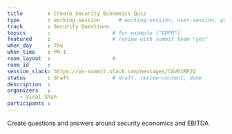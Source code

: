 ```yaml
---
title        : Create Security Economics Quiz
type         : working-session      # working-session, user-session, product-session
track        : Security Questions
topics       :                    # for example ["GDPR"]
featured     :                    # review with summit team "yes"
when_day     : Thu
when_time    : PM-1
room_layout  :                    #
room_id      :
session_slack: https://os-summit.slack.com/messages/CAV61RP2Q
status       : draft              # draft, review-content, done
description  :
organizers   :
    - Vinal Shah
participants :
---
```


Create questions and answers around security economics and EBITDA
